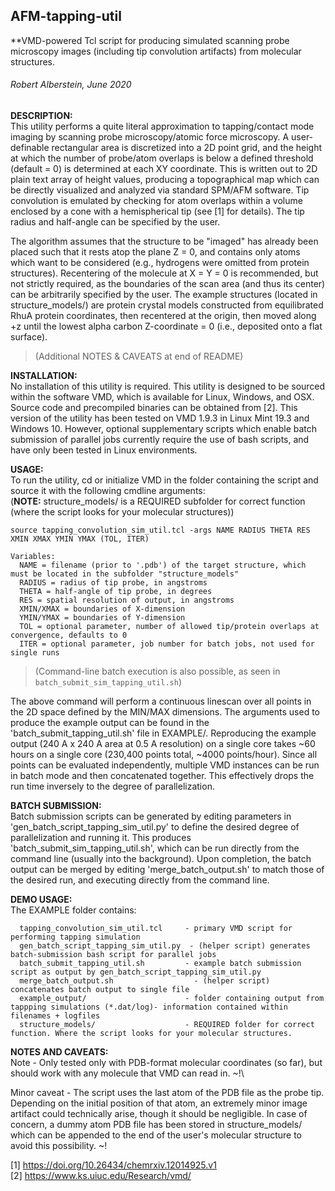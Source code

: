 ## AFM-tapping-util
**VMD-powered Tcl script for producing simulated scanning probe microscopy images (including tip convolution artifacts) from molecular structures.
###### Robert Alberstein, June 2020

**DESCRIPTION:**\
This utility performs a quite literal approximation to tapping/contact mode imaging by scanning probe microscopy/atomic force microscopy. A user-definable rectangular area is discretized into a 2D point grid, and the height at which the number of probe/atom overlaps is below a defined threshold (default = 0) is determined at each XY coordinate. This is written out to 2D plain text array of height values, producing a topographical map which can be directly visualized and analyzed via standard SPM/AFM software. Tip convolution is emulated by checking for atom overlaps within a volume enclosed by a cone with a hemispherical tip (see [1] for details). The tip radius and half-angle can be specified by the user.

The algorithm assumes that the structure to be "imaged" has already been placed such that it rests atop the plane Z = 0, and contains only atoms which want to be considered (e.g., hydrogens were omitted from protein structures). Recentering of the molecule at X = Y = 0 is recommended, but not strictly required, as the boundaries of the scan area (and thus its center) can be arbitrarily specified by the user. The example structures (located in structure_models/) are protein crystal models constructed from equilibrated RhuA protein coordinates, then recentered at the origin, then moved along +z until the lowest alpha carbon Z-coordinate = 0 (i.e., deposited onto a flat surface).
> (Additional NOTES & CAVEATS at end of README)


**INSTALLATION:**\
No installation of this utility is required. This utility is designed to be sourced within the software VMD, which is available for Linux, Windows, and OSX. Source code and precompiled binaries can be obtained from [2]. This version of the utility has been tested on VMD 1.9.3 in Linux Mint 19.3 and Windows 10. However, optional supplementary scripts which enable batch submission of parallel jobs currently require the use of bash scripts, and have only been tested in Linux environments.
   

**USAGE:**\
To run the utility, cd or initialize VMD in the folder containing the script and source it with the following cmdline arguments:\
(**NOTE:** structure_models/ is a REQUIRED subfolder for correct function (where the script looks for your molecular structures))

```
source tapping_convolution_sim_util.tcl -args NAME RADIUS THETA RES XMIN XMAX YMIN YMAX (TOL, ITER)
```

```
Variables:
  NAME = filename (prior to '.pdb') of the target structure, which must be located in the subfolder "structure_models"
  RADIUS = radius of tip probe, in angstroms
  THETA = half-angle of tip probe, in degrees
  RES = spatial resolution of output, in angstroms
  XMIN/XMAX = boundaries of X-dimension
  YMIN/YMAX = boundaries of Y-dimension
  TOL = optional parameter, number of allowed tip/protein overlaps at convergence, defaults to 0
  ITER = optional parameter, job number for batch jobs, not used for single runs
```
> (Command-line batch execution is also possible, as seen in `batch_submit_sim_tapping_util.sh`)

The above command will perform a continuous linescan over all points in the 2D space defined by the MIN/MAX dimensions. The arguments used to produce the example output can be found in the 'batch_submit_tapping_util.sh' file in EXAMPLE/. Reproducing the example output (240 A x 240 A area at 0.5 A resolution) on a single core takes ~60 hours on a single core (230,400 points total, ~4000 points/hour). Since all points can be evaluated independently, multiple VMD instances can be run in batch mode and then concatenated together. This effectively drops the run time inversely to the degree of parallelization.

**BATCH SUBMISSION:**\
Batch submission scripts can be generated by editing parameters in 'gen_batch_script_tapping_sim_util.py' to define the desired degree of parallelization and running it. This produces 'batch_submit_sim_tapping_util.sh', which can be run directly from the command line (usually into the background). Upon completion, the batch output can be merged by editing 'merge_batch_output.sh' to match those of the desired run, and executing directly from the command line.

**DEMO USAGE:**\
The EXAMPLE folder contains:
```
  tapping_convolution_sim_util.tcl     - primary VMD script for performing tapping simulation
  gen_batch_script_tapping_sim_util.py	- (helper script) generates batch-submission bash script for parallel jobs
  batch_submit_tapping_util.sh		   - example batch submission script as output by gen_batch_script_tapping_sim_util.py
  merge_batch_output.sh			         - (helper script) concatenates batch output to single file
  example_output/                      - folder containing output from tappping simulations (*.dat/log)- information contained within filenames + logfiles
  structure_models/                    - REQUIRED folder for correct function. Where the script looks for your molecular structures.
```

**NOTES AND CAVEATS:**\
Note - Only tested only with PDB-format molecular coordinates (so far), but should work with any molecule that VMD can read in. ~!\

Minor caveat - The script uses the last atom of the PDB file as the probe tip. Depending on the initial position of that atom, an extremely minor image artifact could technically arise, though it should be negligible. In case of concern, a dummy atom PDB file has been stored in structure_models/ which can be appended to the end of the user's molecular structure to avoid this possibility. ~!






[1] https://doi.org/10.26434/chemrxiv.12014925.v1  
[2] https://www.ks.uiuc.edu/Research/vmd/  
